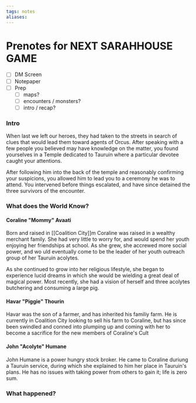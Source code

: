 ```yaml
---
tags: notes
aliases:
---
```


# Prenotes for NEXT SARAHHOUSE GAME
- [ ] DM Screen
- [ ] Notepaper
- [ ] Prep
	- [ ] maps?
	- [ ] encounters / monsters?
	- [ ] intro / recap?

### Intro

When last we left our heroes, they had taken to the streets in search of clues that would lead them toward agents of Orcus. After speaking with a few people you believed may have knowledge on the matter, you found yourselves in a Temple dedicated to Tauruin where a particular devotee caught your attentions.

After following him into the back of the temple and reasonably confirming your suspicions, you allowed him to lead you to a ceremony he was to attend. You intervened before things escalated, and have since detained the three survivors of the encounter.

### What does the World Know?

#### Coraline "Mommy" Avaati
Born and raised in [[Coalition City]]m Coraline was raised in a wealthy merchant family. She had very little to worry for, and would spend her youth enjoying her friendships at school. As she grew, she accrewed more social power, and wo uld eventually come to be the leader of her youth outreach group of her Tauruin acolytes.

As she continued to grow into her religious lifestyle, she began to experience lucid dreams in which she would be wielding a great deal of magical power. Most recently, she had a vision of herself and three acolytes butchering and consuming a large pig.

#### Havar "Piggie" Thourin
Havar was the son of a farmer, and has inherited his familiy farm. He is currently in Coalition City looking to sell his farm to Coraline, but has since been swindled and conned into plumping up and coming with her to become a sacrifice for the new members of Coraline's Cult

#### John "Acolyte" Humane
John Humane is a power hungry stock broker. He came to Coraline duriung a Tauruin service, during which she explained to him her place in Tauruin's plans. He has no issues with taking power from others to gain it; life is zero sum.


### What happened?